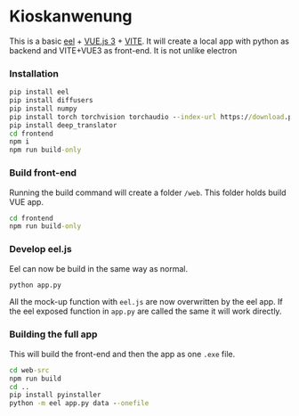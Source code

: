 # Kioskanwenung

This is a basic [eel](https://github.com/python-eel/Eel) + [VUE.js 3](https://vuejs.org/) + [VITE](https://vitejs.dev/). It will create a local app with python as backend and VITE+VUE3 as front-end.
It is not unlike electron

### Installation

```cmd
pip install eel
pip install diffusers
pip install numpy
pip install torch torchvision torchaudio --index-url https://download.pytorch.org/whl/cu118
pip install deep_translator
cd frontend
npm i
npm run build-only
```
### Build front-end

Running the build command will create a folder `/web`. This folder holds build VUE app.

```cmd
cd frontend
npm run build-only
```

### Develop eel.js

Eel can now be build in the same way as normal.

```cmd
python app.py
```

All the mock-up function with `eel.js` are now overwritten by the eel app.
If the eel exposed function in `app.py` are called the same it will work directly.

### Building the full app

This will build the front-end and then the app as one `.exe` file.

```cmd
cd web-src
npm run build
cd ..
pip install pyinstaller
python -m eel app.py data --onefile
```
